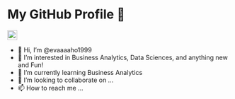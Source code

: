 # My GitHub Profile :book: 
[<img height="22px" src="https://upload.wikimedia.org/wikipedia/commons/c/ca/LinkedIn_logo_initials.png" />][linkedin]

[linkedin]: www.linkedin.com/in/i-hua-ho
- 👋 Hi, I’m @evaaaaho1999
- 👀 I’m interested in Business Analytics, Data Sciences, and anything new and Fun!
- 🌱 I’m currently learning Business Analytics
- 💞️ I’m looking to collaborate on ...
- 📫 How to reach me ...

<!---
evaaaaho1999/evaaaaho1999 is a ✨ special ✨ repository because its `README.md` (this file) appears on your GitHub profile.
You can click the Preview link to take a look at your changes.
--->
